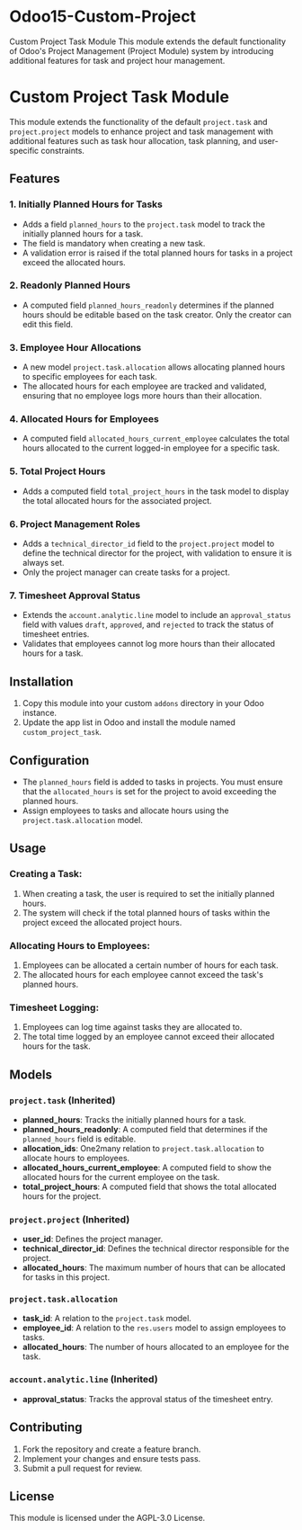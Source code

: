 # Odoo15-Custom-Project
Custom Project Task Module This module extends the default functionality of Odoo's Project Management (Project Module) system by introducing additional features for task and project hour management.

# Custom Project Task Module

This module extends the functionality of the default `project.task` and `project.project` models to enhance project and task management with additional features such as task hour allocation, task planning, and user-specific constraints.

## Features

### 1. **Initially Planned Hours for Tasks**
   - Adds a field `planned_hours` to the `project.task` model to track the initially planned hours for a task.
   - The field is mandatory when creating a new task.
   - A validation error is raised if the total planned hours for tasks in a project exceed the allocated hours.

### 2. **Readonly Planned Hours**
   - A computed field `planned_hours_readonly` determines if the planned hours should be editable based on the task creator. Only the creator can edit this field.

### 3. **Employee Hour Allocations**
   - A new model `project.task.allocation` allows allocating planned hours to specific employees for each task.
   - The allocated hours for each employee are tracked and validated, ensuring that no employee logs more hours than their allocation.

### 4. **Allocated Hours for Employees**
   - A computed field `allocated_hours_current_employee` calculates the total hours allocated to the current logged-in employee for a specific task.
   
### 5. **Total Project Hours**
   - Adds a computed field `total_project_hours` in the task model to display the total allocated hours for the associated project.

### 6. **Project Management Roles**
   - Adds a `technical_director_id` field to the `project.project` model to define the technical director for the project, with validation to ensure it is always set.
   - Only the project manager can create tasks for a project.

### 7. **Timesheet Approval Status**
   - Extends the `account.analytic.line` model to include an `approval_status` field with values `draft`, `approved`, and `rejected` to track the status of timesheet entries.
   - Validates that employees cannot log more hours than their allocated hours for a task.

## Installation

1. Copy this module into your custom `addons` directory in your Odoo instance.
2. Update the app list in Odoo and install the module named `custom_project_task`.

## Configuration

- The `planned_hours` field is added to tasks in projects. You must ensure that the `allocated_hours` is set for the project to avoid exceeding the planned hours.
- Assign employees to tasks and allocate hours using the `project.task.allocation` model.

## Usage

### Creating a Task:
1. When creating a task, the user is required to set the initially planned hours.
2. The system will check if the total planned hours of tasks within the project exceed the allocated project hours.

### Allocating Hours to Employees:
1. Employees can be allocated a certain number of hours for each task.
2. The allocated hours for each employee cannot exceed the task's planned hours.

### Timesheet Logging:
1. Employees can log time against tasks they are allocated to.
2. The total time logged by an employee cannot exceed their allocated hours for the task.

## Models

### `project.task` (Inherited)
- **planned_hours**: Tracks the initially planned hours for a task.
- **planned_hours_readonly**: A computed field that determines if the `planned_hours` field is editable.
- **allocation_ids**: One2many relation to `project.task.allocation` to allocate hours to employees.
- **allocated_hours_current_employee**: A computed field to show the allocated hours for the current employee on the task.
- **total_project_hours**: A computed field that shows the total allocated hours for the project.

### `project.project` (Inherited)
- **user_id**: Defines the project manager.
- **technical_director_id**: Defines the technical director responsible for the project.
- **allocated_hours**: The maximum number of hours that can be allocated for tasks in this project.

### `project.task.allocation`
- **task_id**: A relation to the `project.task` model.
- **employee_id**: A relation to the `res.users` model to assign employees to tasks.
- **allocated_hours**: The number of hours allocated to an employee for the task.

### `account.analytic.line` (Inherited)
- **approval_status**: Tracks the approval status of the timesheet entry.

## Contributing

1. Fork the repository and create a feature branch.
2. Implement your changes and ensure tests pass.
3. Submit a pull request for review.

## License

This module is licensed under the AGPL-3.0 License.

